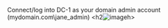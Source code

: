 Connect/log into DC-1 as your domain admin account (mydomain.com\jane_admin)
<h2![image](https://github.com/Jbr2621/Jbr2621/assets/142756706/fc449eae-51bf-4404-a71f-dc28ea2d9678)h>
 
